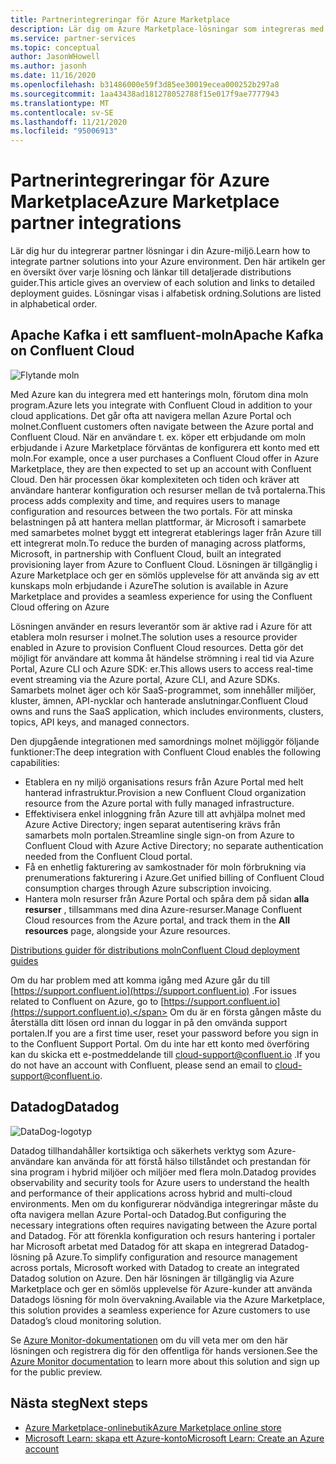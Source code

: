```yaml
---
title: Partnerintegreringar för Azure Marketplace
description: Lär dig om Azure Marketplace-lösningar som integreras med din Azure-miljö och få länkar till distributions guider från Microsoft-partner.
ms.service: partner-services
ms.topic: conceptual
author: JasonWHowell
ms.author: jasonh
ms.date: 11/16/2020
ms.openlocfilehash: b31486000e59f3d85ee30019ecea000252b297a8
ms.sourcegitcommit: 1aa43438ad181278052788f15e017f9ae7777943
ms.translationtype: MT
ms.contentlocale: sv-SE
ms.lasthandoff: 11/21/2020
ms.locfileid: "95006913"
---
```

# <a name="azure-marketplace-partner-integrations"></a><span data-ttu-id="0911a-103">Partnerintegreringar för Azure Marketplace</span><span class="sxs-lookup"><span data-stu-id="0911a-103">Azure Marketplace partner integrations</span></span>

<span data-ttu-id="0911a-104">Lär dig hur du integrerar partner lösningar i din Azure-miljö.</span><span class="sxs-lookup"><span data-stu-id="0911a-104">Learn how to integrate partner solutions into your Azure environment.</span></span> <span data-ttu-id="0911a-105">Den här artikeln ger en översikt över varje lösning och länkar till detaljerade distributions guider.</span><span class="sxs-lookup"><span data-stu-id="0911a-105">This article gives an overview of each solution and links to detailed deployment guides.</span></span> <span data-ttu-id="0911a-106">Lösningar visas i alfabetisk ordning.</span><span class="sxs-lookup"><span data-stu-id="0911a-106">Solutions are listed in alphabetical order.</span></span> 

## <a name="apache-kafka-on-confluent-cloud"></a><span data-ttu-id="0911a-107">Apache Kafka i ett samfluent-moln</span><span class="sxs-lookup"><span data-stu-id="0911a-107">Apache Kafka on Confluent Cloud</span></span>

![Flytande moln](./media/partners/confluent-cloud.png)

<span data-ttu-id="0911a-109">Med Azure kan du integrera med ett hanterings moln, förutom dina moln program.</span><span class="sxs-lookup"><span data-stu-id="0911a-109">Azure lets you integrate with Confluent Cloud in addition to your cloud applications.</span></span> <span data-ttu-id="0911a-110">Det går ofta att navigera mellan Azure Portal och molnet.</span><span class="sxs-lookup"><span data-stu-id="0911a-110">Confluent customers often navigate between the Azure portal and Confluent Cloud.</span></span> <span data-ttu-id="0911a-111">När en användare t. ex. köper ett erbjudande om moln erbjudande i Azure Marketplace förväntas de konfigurera ett konto med ett moln.</span><span class="sxs-lookup"><span data-stu-id="0911a-111">For example, once a user purchases a Confluent Cloud offer in Azure Marketplace, they are then expected to set up an account with Confluent Cloud.</span></span> <span data-ttu-id="0911a-112">Den här processen ökar komplexiteten och tiden och kräver att användare hanterar konfiguration och resurser mellan de två portalerna.</span><span class="sxs-lookup"><span data-stu-id="0911a-112">This process adds complexity and time, and requires users to manage configuration and resources between the two portals.</span></span> <span data-ttu-id="0911a-113">För att minska belastningen på att hantera mellan plattformar, är Microsoft i samarbete med samarbetes molnet byggt ett integrerat etablerings lager från Azure till ett integrerat moln.</span><span class="sxs-lookup"><span data-stu-id="0911a-113">To reduce the burden of managing across platforms, Microsoft, in partnership with Confluent Cloud, built an integrated provisioning layer from Azure to Confluent Cloud.</span></span> <span data-ttu-id="0911a-114">Lösningen är tillgänglig i Azure Marketplace och ger en sömlös upplevelse för att använda sig av ett kunskaps moln erbjudande i Azure</span><span class="sxs-lookup"><span data-stu-id="0911a-114">The solution is available in Azure Marketplace and  provides a seamless experience for using the Confluent Cloud offering on Azure</span></span>

<span data-ttu-id="0911a-115">Lösningen använder en resurs leverantör som är aktive rad i Azure för att etablera moln resurser i molnet.</span><span class="sxs-lookup"><span data-stu-id="0911a-115">The solution uses a resource provider enabled in Azure to provision Confluent Cloud resources.</span></span> <span data-ttu-id="0911a-116">Detta gör det möjligt för användare att komma åt händelse strömning i real tid via Azure Portal, Azure CLI och Azure SDK: er.</span><span class="sxs-lookup"><span data-stu-id="0911a-116">This allows users to access real-time event streaming via the Azure portal, Azure CLI, and Azure SDKs.</span></span> <span data-ttu-id="0911a-117">Samarbets molnet äger och kör SaaS-programmet, som innehåller miljöer, kluster, ämnen, API-nycklar och hanterade anslutningar.</span><span class="sxs-lookup"><span data-stu-id="0911a-117">Confluent Cloud owns and runs the SaaS application, which includes environments, clusters, topics, API keys, and managed connectors.</span></span>

<span data-ttu-id="0911a-118">Den djupgående integrationen med samordnings molnet möjliggör följande funktioner:</span><span class="sxs-lookup"><span data-stu-id="0911a-118">The deep integration with Confluent Cloud enables the following capabilities:</span></span>

- <span data-ttu-id="0911a-119">Etablera en ny miljö organisations resurs från Azure Portal med helt hanterad infrastruktur.</span><span class="sxs-lookup"><span data-stu-id="0911a-119">Provision a new Confluent Cloud organization resource from the Azure portal with fully managed infrastructure.</span></span>
- <span data-ttu-id="0911a-120">Effektivisera enkel inloggning från Azure till att avhjälpa molnet med Azure Active Directory; ingen separat autentisering krävs från samarbets moln portalen.</span><span class="sxs-lookup"><span data-stu-id="0911a-120">Streamline single sign-on from Azure to Confluent Cloud with Azure Active Directory; no separate authentication needed from the Confluent Cloud portal.</span></span>
- <span data-ttu-id="0911a-121">Få en enhetlig fakturering av samkostnader för moln förbrukning via prenumerations fakturering i Azure.</span><span class="sxs-lookup"><span data-stu-id="0911a-121">Get unified billing of Confluent Cloud consumption charges through Azure subscription invoicing.</span></span>
- <span data-ttu-id="0911a-122">Hantera moln resurser från Azure Portal och spåra dem på sidan **alla resurser** , tillsammans med dina Azure-resurser.</span><span class="sxs-lookup"><span data-stu-id="0911a-122">Manage Confluent Cloud resources from the Azure portal, and track them in the **All resources** page, alongside your Azure resources.</span></span>

[<span data-ttu-id="0911a-123">Distributions guider för distributions moln</span><span class="sxs-lookup"><span data-stu-id="0911a-123">Confluent Cloud deployment guides</span></span>](https://docs.confluent.io/current/cloud/marketplace/index.html)

<span data-ttu-id="0911a-124">Om du har problem med att komma igång med Azure går du till [https://support.confluent.io](https://support.confluent.io) .</span><span class="sxs-lookup"><span data-stu-id="0911a-124">For issues related to Confluent on Azure, go to [https://support.confluent.io](https://support.confluent.io).</span></span> <span data-ttu-id="0911a-125">Om du är en första gången måste du återställa ditt lösen ord innan du loggar in på den omvända support portalen.</span><span class="sxs-lookup"><span data-stu-id="0911a-125">If you are a first time user, reset your password before you sign in to the Confluent Support Portal.</span></span> <span data-ttu-id="0911a-126">Om du inte har ett konto med överföring kan du skicka ett e-postmeddelande till [cloud-support@confluent.io](mailto:cloud-support@confluent.io) .</span><span class="sxs-lookup"><span data-stu-id="0911a-126">If you do not have an account with Confluent, please send an email to [cloud-support@confluent.io](mailto:cloud-support@confluent.io).</span></span>

## <a name="datadog"></a><span data-ttu-id="0911a-127">Datadog</span><span class="sxs-lookup"><span data-stu-id="0911a-127">Datadog</span></span>

![DataDog-logotyp](./media/partners/datadog.png)

<span data-ttu-id="0911a-129">Datadog tillhandahåller kortsiktiga och säkerhets verktyg som Azure-användare kan använda för att förstå hälso tillståndet och prestandan för sina program i hybrid miljöer och miljöer med flera moln.</span><span class="sxs-lookup"><span data-stu-id="0911a-129">Datadog provides observability and security tools for Azure users to understand the health and performance of their applications across hybrid and multi-cloud environments.</span></span> <span data-ttu-id="0911a-130">Men om du konfigurerar nödvändiga integreringar måste du ofta navigera mellan Azure Portal-och Datadog.</span><span class="sxs-lookup"><span data-stu-id="0911a-130">But configuring the necessary integrations often requires navigating between the Azure portal and Datadog.</span></span> <span data-ttu-id="0911a-131">För att förenkla konfiguration och resurs hantering i portaler har Microsoft arbetat med Datadog för att skapa en integrerad Datadog-lösning på Azure.</span><span class="sxs-lookup"><span data-stu-id="0911a-131">To simplify configuration and resource management across portals, Microsoft worked with Datadog to create an integrated Datadog solution on Azure.</span></span> <span data-ttu-id="0911a-132">Den här lösningen är tillgänglig via Azure Marketplace och ger en sömlös upplevelse för Azure-kunder att använda Datadogs lösning för moln övervakning.</span><span class="sxs-lookup"><span data-stu-id="0911a-132">Available via the Azure Marketplace, this solution provides a seamless experience for Azure customers to use Datadog’s cloud monitoring solution.</span></span>

<span data-ttu-id="0911a-133">Se [Azure Monitor-dokumentationen](/azure/azure-monitor/platform/partners#datadog) om du vill veta mer om den här lösningen och registrera dig för den offentliga för hands versionen.</span><span class="sxs-lookup"><span data-stu-id="0911a-133">See the [Azure Monitor documentation](/azure/azure-monitor/platform/partners#datadog) to learn more about this solution and sign up for the public preview.</span></span>

## <a name="next-steps"></a><span data-ttu-id="0911a-134">Nästa steg</span><span class="sxs-lookup"><span data-stu-id="0911a-134">Next steps</span></span>

- [<span data-ttu-id="0911a-135">Azure Marketplace-onlinebutik</span><span class="sxs-lookup"><span data-stu-id="0911a-135">Azure Marketplace online store</span></span>](https://azure.microsoft.com/marketplace/)
- [<span data-ttu-id="0911a-136">Microsoft Learn: skapa ett Azure-konto</span><span class="sxs-lookup"><span data-stu-id="0911a-136">Microsoft Learn: Create an Azure account</span></span>](/learn/modules/create-an-azure-account/)
